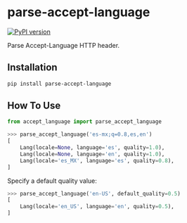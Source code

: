# parse-accept-language

[![PyPI version](https://badge.fury.io/py/parse-accept-language.svg)](https://badge.fury.io/py/parse-accept-language)


Parse Accept-Language HTTP header.

## Installation

```bash
pip install parse-accept-language
```

## How To Use

```python
from accept_language import parse_accept_language

>>> parse_accept_language('es-mx;q=0.8,es,en')
[
    Lang(locale=None, language='es', quality=1.0),
    Lang(locale=None, language='en', quality=1.0),
    Lang(locale='es_MX', language='es', quality=0.8),
]
```

Specify a default quality value:

```python
>>> parse_accept_language('en-US', default_quality=0.5)
[
    Lang(locale='en_US', language='en', quality=0.5),
]
```
